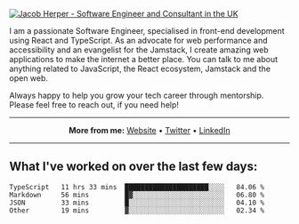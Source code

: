 [![Jacob Herper - Software Engineer and Consultant in the UK](https://res.cloudinary.com/jacobherper/image/upload/v1641506277/gh-image.png)](https://jacobherper.com/)

I am a passionate Software Engineer, specialised in front-end development using React and TypeScript. As an advocate for web performance and accessibility and an evangelist for the Jamstack, I create amazing web applications to make the internet a better place. You can talk to me about anything related to JavaScript, the React ecosystem, Jamstack and the open web.

Always happy to help you grow your tech career through mentorship. Please feel free to reach out, if you need help!

---

<p align="center">
  <strong>More from me:</strong> 
  <a href="https://jacobherper.com/">Website</a> •
  <a href="https://twitter.com/intent/follow?screen_name=jakeherp&tw_p=followbutton">Twitter</a> •
  <a href="https://www.linkedin.com/in/jacobherper/">LinkedIn</a>
</p>

---

## What I've worked on over the last few days:

<!--START_SECTION:waka-->

```text
TypeScript   11 hrs 33 mins  █████████████████████░░░░   84.06 %
Markdown     56 mins         █▓░░░░░░░░░░░░░░░░░░░░░░░   06.80 %
JSON         33 mins         █░░░░░░░░░░░░░░░░░░░░░░░░   04.10 %
Other        19 mins         ▓░░░░░░░░░░░░░░░░░░░░░░░░   02.34 %
```

<!--END_SECTION:waka-->
